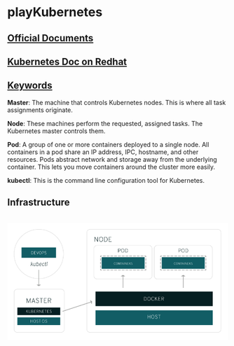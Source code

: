 # playKubernetes

## [Official Documents](./OFFICIAL.md)

## [Kubernetes Doc on Redhat](./REDHAT.md)

## [Keywords](./KEYWORDS.md)
**Master**: The machine that controls Kubernetes nodes. This is where all task assignments originate.

**Node**: These machines perform the requested, assigned tasks. The Kubernetes master controls them.

**Pod**: A group of one or more containers deployed to a single node. All containers in a pod share an IP address, IPC, hostname, and other resources. Pods abstract network and storage away from the underlying container. This lets you move containers around the cluster more easily.

**kubectl**: This is the command line configuration tool for Kubernetes.
 
## Infrastructure
<p align="center">
  <img src="./pic/kubernetes-diagram.png" width="800"/>
</p>
